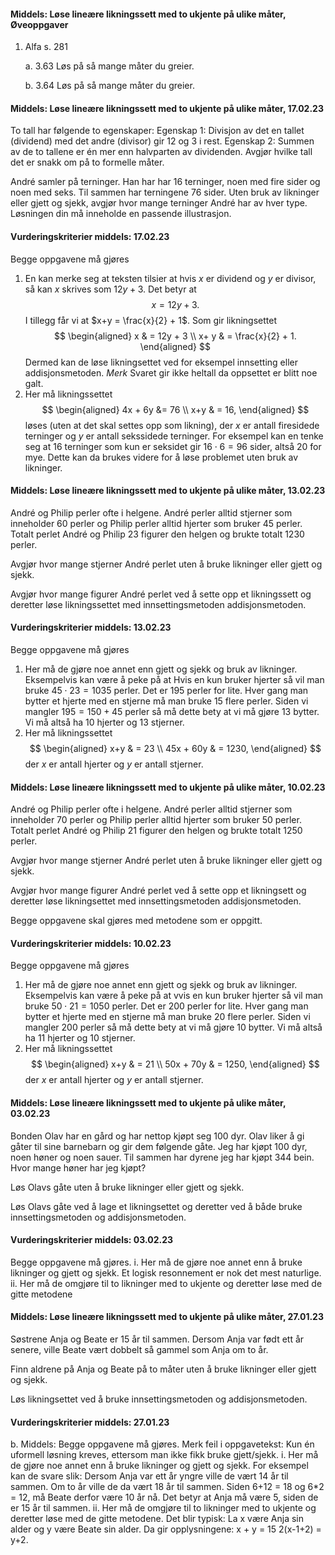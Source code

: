 #### Middels: Løse lineære likningssett med to ukjente på ulike måter,  Øveoppgaver

1. Alfa s. 281

    a.  3.63 Løs på så mange måter du greier.

    b.  3.64 Løs på så mange måter du greier.

#### Middels: Løse lineære likningssett med to ukjente på ulike måter,  17.02.23

To tall har følgende to egenskaper: Egenskap 1: Divisjon av det en tallet (dividend) med det andre (divisor) gir $12$ og $3$ i rest. Egenskap 2: Summen av de to tallene er én mer enn halvparten av dividenden. Avgjør hvilke tall det er snakk om på to formelle måter.

André samler på terninger. Han har har $16$ terninger, noen med fire sider og noen med seks. Til sammen har terningene $76$ sider. Uten bruk av likninger eller gjett og sjekk, avgjør hvor mange terninger André har av hver type. Løsningen din må inneholde en passende illustrasjon.

#### Vurderingskriterier middels:  17.02.23

Begge oppgavene må gjøres

1. En kan merke seg at teksten tilsier at hvis $x$ er dividend og $y$ er divisor, så kan $x$ skrives som $12y + 3$. Det betyr at
$$
    x = 12y +3.
$$
I tillegg får vi at $x+y = \frac{x}{2} + 1$. Som gir likningsettet
$$
\begin{aligned}
x & = 12y + 3
\\
x+ y & = \frac{x}{2} + 1.
\end{aligned}
$$
Dermed kan de løse likningsettet ved for eksempel innsetting eller addisjonsmetoden. *Merk* Svaret gir ikke heltall da oppsettet er blitt noe galt.
2. Her må likningssettet
$$
\begin{aligned}
4x + 6y  &= 76
\\
x+y & = 16,
\end{aligned}
$$
løses (uten at det skal settes opp som likning), der $x$ er antall firesidede terninger og $y$ er antall sekssidede terninger. For eksempel kan en tenke seg at $16$ terninger som kun er seksidet gir $16\cdot 6 = 96$ sider, altså $20$ for mye. Dette kan da brukes videre for å løse problemet uten bruk av likninger.

#### Middels: Løse lineære likningssett med to ukjente på ulike måter,  13.02.23

André og Philip perler ofte i helgene. André perler alltid stjerner som inneholder $60$ perler og Philip perler alltid hjerter som bruker $45$ perler. Totalt perlet André og Philip $23$ figurer den helgen og brukte totalt $1230$ perler.

Avgjør hvor mange stjerner André perlet uten å bruke likninger eller gjett og sjekk.

Avgjør hvor mange figurer André perlet ved å sette opp et likningssett og deretter løse likningssettet med
innsettingsmetoden
addisjonsmetoden.

#### Vurderingskriterier middels:  13.02.23

Begge oppgavene må gjøres

1. Her må de gjøre noe annet enn gjett og sjekk og bruk av likninger.
Eksempelvis kan være å peke på at Hvis en kun bruker hjerter så vil man bruke $45\cdot 23 = 1035$ perler. Det er $195$ perler for lite. Hver gang man bytter et hjerte med en stjerne må man bruke $15$ flere perler. Siden vi mangler $195 =150+45$ perler så må dette bety at vi må gjøre $13$ bytter. Vi må altså ha $10$ hjerter og $13$ stjerner.
2. Her må likningssettet  
$$
\begin{aligned}
x+y & = 23
\\
45x + 60y & = 1230,
\end{aligned}
$$
der $x$ er antall hjerter og $y$ er antall stjerner.

#### Middels: Løse lineære likningssett med to ukjente på ulike måter,  10.02.23

André og Philip perler ofte i helgene. André perler alltid stjerner som inneholder 70 perler og Philip perler alltid hjerter som bruker 50 perler. Totalt perlet André og Philip 21 figurer den helgen og brukte totalt $1250$ perler.

Avgjør hvor mange stjerner André perlet uten å bruke likninger eller gjett og sjekk.

Avgjør hvor mange figurer André perlet ved å sette opp et likningsett og deretter løse likningsettet med
innsettingsmetoden
addisjonsmetoden.

Begge oppgavene skal gjøres med metodene som er oppgitt.

#### Vurderingskriterier middels:  10.02.23

Begge oppgavene må gjøres

1. Her må de gjøre noe annet enn gjett og sjekk og bruk av likninger.
Eksempelvis kan være å peke på at vvis en kun bruker hjerter så vil man bruke $50\cdot 21 = 1050$ perler. Det er 200 perler for lite. Hver gang man bytter et hjerte med en stjerne må man bruke $20$ flere perler. Siden vi mangler $200$ perler så må dette bety at vi må gjøre $10$ bytter. Vi må altså ha $11$ hjerter og $10$ stjerner.
2. Her må likningssettet
$$
\begin{aligned}
x+y & = 21
\\
50x + 70y & = 1250,
\end{aligned}
$$
der $x$ er antall hjerter og $y$ er antall stjerner.

#### Middels: Løse lineære likningssett med to ukjente på ulike måter,  03.02.23

Bonden Olav har en gård og har nettop kjøpt seg 100 dyr. Olav liker å gi gåter til sine barnebarn og gir dem følgende gåte. Jeg har kjøpt 100 dyr, noen høner og noen sauer. Til sammen har dyrene jeg har kjøpt 344 bein. Hvor mange høner har jeg kjøpt?

Løs Olavs gåte uten å bruke likninger eller gjett og sjekk.

Løs Olavs gåte ved å lage et likningsettet og deretter ved å både bruke innsettingsmetoden og addisjonsmetoden.

#### Vurderingskriterier middels:  03.02.23

Begge oppgavene må gjøres.
i. Her må de gjøre noe annet enn å bruke likninger og gjett og sjekk. Et logisk resonnement er nok det mest naturlige.
ii. Her må de omgjøre til to likninger med to ukjente og deretter løse med de gitte metodene

#### Middels: Løse lineære likningssett med to ukjente på ulike måter,  27.01.23

Søstrene Anja og Beate er $15$ år til sammen. Dersom Anja var født ett år senere, ville Beate vært dobbelt så gammel som Anja om to år.

Finn aldrene på Anja og Beate på to måter uten å bruke likninger eller gjett og sjekk.

Løs likningsettet ved å bruke innsettingsmetoden og addisjonsmetoden.

#### Vurderingskriterier middels:  27.01.23

b. Middels: Begge oppgavene må gjøres. Merk feil i oppgavetekst: Kun én uformell løsning kreves, ettersom man ikke fikk bruke gjett/sjekk.
i. Her må de gjøre noe annet enn å bruke likninger og gjett og sjekk. For eksempel kan de svare slik: Dersom Anja var ett år yngre ville de vært 14 år til sammen. Om to år ville de da vært 18 år til sammen. Siden 6+12 = 18 og 6*2 = 12, må Beate derfor være 10 år nå. Det betyr at Anja må være 5, siden de er 15 år til sammen.
ii. Her må de omgjøre til to likninger med to ukjente og deretter løse med de gitte metodene. Det blir typisk: La x være Anja sin alder og y være Beate sin alder. Da gir opplysningene:
x + y = 15
2(x-1+2) = y+2.


